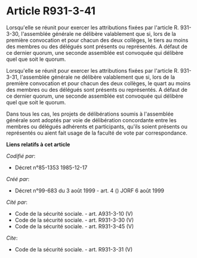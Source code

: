 # Article R931-3-41

Lorsqu'elle se réunit pour exercer les attributions fixées par l'article R. 931-3-30, l'assemblée générale ne délibère
valablement que si, lors de la première convocation et pour chacun des deux collèges, le tiers au moins des membres ou des
délégués sont présents ou représentés. A défaut de ce dernier quorum, une seconde assemblée est convoquée qui délibère quel
que soit le quorum.

Lorsqu'elle se réunit pour exercer les attributions fixées par l'article R. 931-3-31, l'assemblée générale ne délibère
valablement que si, lors de la première convocation et pour chacun des deux collèges, le quart au moins des membres ou des
délégués sont présents ou représentés. A défaut de ce dernier quorum, une seconde assemblée est convoquée qui délibère quel
que soit le quorum.

Dans tous les cas, les projets de délibérations soumis à l'assemblée générale sont adoptés par voie de délibération
concordante entre les membres ou délégués adhérents et participants, qu'ils soient présents ou représentés ou aient fait
usage de la faculté de vote par correspondance.

**Liens relatifs à cet article**

_Codifié par_:

  - Décret n°85-1353 1985-12-17

_Créé par_:

  - Décret n°99-683 du 3 août 1999 - art. 4 () JORF 6 août 1999

_Cité par_:

  - Code de la sécurité sociale. - art. A931-3-10 (V)
  - Code de la sécurité sociale. - art. R931-3-30 (V)
  - Code de la sécurité sociale. - art. R931-3-45 (V)

_Cite_:

  - Code de la sécurité sociale. - art. R931-3-31 (V)
